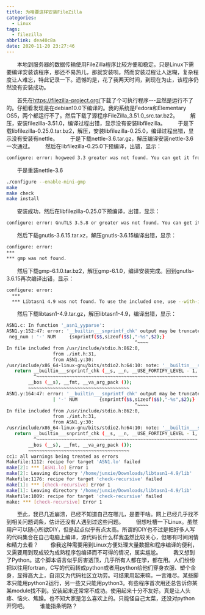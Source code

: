 ```yaml
---
title: 为啥要这样安装FileZilla
categories:
  - Linux
tags:
  - filezilla
abbrlink: dea40c8a
date: 2020-11-20 23:27:46
---
```

&emsp;&emsp;本地到服务器的数据传输使用FileZilla程序比较方便和稳定。只是Linux下需要编译安装该程序，那还不易热儿，那就安装呗。然而安装过程让人迷糊，复杂程度让人难忘，特此记录一下。遗憾的是，花了我两天时间，到现在为止，该程序仍然没有安装成功。
<!-- more -->
&emsp;&emsp;首先在<https://filezilla-project.org/>下载了个可执行程序---显然是运行不了的。仔细看发现是在debian10.0下编译的。我的系统是Fedora和Elementary OS5，两个都运行不了。然后下载了源程序FileZilla_3.51.0_src.tar.bz2。
&emsp;&emsp;解压，安装filezilla-3.51.0，编译过程出错，显示没有安装libfilezilla。
&emsp;&emsp;于是下载libfilezilla-0.25.0.tar.bz2，解压，安装libfilezilla-0.25.0，编译过程出错，显示没有安装有nettle。
&emsp;&emsp;于是下载nettle-3.6.tar.gz，解压编译安装nettle-3.6一次通过。
&emsp;&emsp;然后在libfilezilla-0.25.0下预编译，出错，显示：
``` bash
configure: error: hogweed 3.3 greater was not found. You can get it from https://www.lysator.liu.se/~nisse/nettle/
```
&emsp;&emsp;于是重装nettle-3.6
```bash
./configure --enable-mini-gmp
make
make check
make install
```
&emsp;&emsp;安装成功，然后在libfilezilla-0.25.0下预编译，出错，显示：
```bash
configure: error: GnuTLS 3.5.8 or greater was not found. You can get it from https://gnutls.org/
```
&emsp;&emsp;然后下载gnutls-3.6.15.tar.xz，解压gnutls-3.6.15编译出错，显示：
``` bash
configure: error: 
***
*** gmp was not found.
```
&emsp;&emsp;然后下载gmp-6.1.0.tar.bz2，解压gmp-6.1.0，编译安装完成。回到gnutls-3.6.15再次编译出错，显示：
``` bash
configure: error: 
  ***
  *** Libtasn1 4.9 was not found. To use the included one, use --with-included-libtasn1
```
&emsp;&emsp;然后下载libtasn1-4.9.tar.gz，解压libtasn1-4.9，编译出错，显示：
``` bash
ASN1.c: In function '_asn1_yyparse':
ASN1.y:152:47: error: '__builtin___snprintf_chk' output may be truncated before the last format character [-Werror=format-truncation=]
 neg_num : '-' NUM     {snprintf($$,sizeof($$),"-%s",$2);}
                                               ^~~~~
In file included from /usr/include/stdio.h:862:0,
                 from ./int.h:31,
                 from ASN1.y:30:
/usr/include/x86_64-linux-gnu/bits/stdio2.h:64:10: note: '__builtin___snprintf_chk' output between 2 and 66 bytes into a destination of size 65
   return __builtin___snprintf_chk (__s, __n, __USE_FORTIFY_LEVEL - 1,
          ^~~~~~~~~~~~~~~~~~~~~~~~~~~~~~~~~~~~~~~~~~~~~~~~~~~~~~~~~~~~
        __bos (__s), __fmt, __va_arg_pack ());
        ~~~~~~~~~~~~~~~~~~~~~~~~~~~~~~~~~~~~~
ASN1.y:164:47: error: '__builtin___snprintf_chk' output may be truncated before the last format character [-Werror=format-truncation=]
                 | '-' NUM        {snprintf($$,sizeof($$),"-%s",$2);}
                                               ^~~~~
In file included from /usr/include/stdio.h:862:0,
                 from ./int.h:31,
                 from ASN1.y:30:
/usr/include/x86_64-linux-gnu/bits/stdio2.h:64:10: note: '__builtin___snprintf_chk' output between 2 and 66 bytes into a destination of size 65
   return __builtin___snprintf_chk (__s, __n, __USE_FORTIFY_LEVEL - 1,
          ^~~~~~~~~~~~~~~~~~~~~~~~~~~~~~~~~~~~~~~~~~~~~~~~~~~~~~~~~~~~
        __bos (__s), __fmt, __va_arg_pack ());
        ~~~~~~~~~~~~~~~~~~~~~~~~~~~~~~~~~~~~~
cc1: all warnings being treated as errors
Makefile:1112: recipe for target 'ASN1.lo' failed
make[2]: *** [ASN1.lo] Error 1
make[2]: Leaving directory '/home/junxie/Downloads/libtasn1-4.9/lib'
Makefile:1176: recipe for target 'check-recursive' failed
make[1]: *** [check-recursive] Error 1
make[1]: Leaving directory '/home/junxie/Downloads/libtasn1-4.9/lib'
Makefile:1009: recipe for target 'check-recursive' failed
make: *** [check-recursive] Error 1
```
&emsp;&emsp;至此，我已几近崩溃，已经不知道自己在哪儿，是要干啥。网上已经几乎找不到相关问题词条，估计还没有人遇到过这些问题。
&emsp;&emsp;很想吐槽一下Linux。虽然用户可以随心所欲DIY，但是起点似乎有点太高。所谓的DIY也不过是把好多人写的代码集合在自己电脑上编译，源代码长什么样我虽然比较关心，但哪有时间闲情和精力去看？
&emsp;&emsp;像我这种需要用到Linux方便处理大量数据和程序编译的便利，又需要用到现成较为成熟程序包编译而不可得的情况，属实尴尬。
&emsp;&emsp;我又想到了Python。这个脚本语言似乎厉害透顶，几乎所有人都在学，都在用。人们纷纷把以往用fortran，C写的代码转成python或者用python给他们穿身衣服、塑个金身，显得高大上，自诩又为代码社区立功劳。可结果用起来嘛，一言难尽。某些脚本只能用python2运行，另一些又只能用python3。有些程序首次用还总告诉你某某module找不到。安装起来还常常不成功。使用起来十分不友好。真是让人头疼、恼火、焦躁。也不知大家是怎么喜欢上的。只能怪自己太菜，还没对python开窍吧。
&emsp;&emsp;谁能指条明路？
